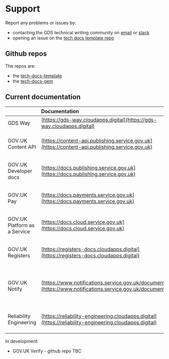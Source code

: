 # Support

Report any problems or issues by:

- contacting the GDS technical writing community on [email](mailto:technical-writers@digital.cabinet-office.gov.uk) or [slack](https://gds.slack.com/messages/CAD579Y1X/)
- opening an issue on the [tech docs template repo](https://github.com/alphagov/tech-docs-template/issues)

## Github repos

The repos are:

- the [tech-docs-template](https://github.com/alphagov/tech-docs-template)
- the [tech-docs-gem](https://github.com/alphagov/tech-docs-gem)

## Current documentation

||Documentation|Github repo|
|:---|:---|:---|
|GDS Way|[https://gds-way.cloudapps.digital](https://gds-way.cloudapps.digital)|[https://github.com/alphagov/gds-way](https://github.com/alphagov/gds-way)|
|GOV.UK Content API|[https://content-api.publishing.service.gov.uk](https://content-api.publishing.service.gov.uk)|[https://github.com/alphagov/govuk-content-api-docs](https://github.com/alphagov/govuk-content-api-docs)|
|GOV.UK Developer docs|[https://docs.publishing.service.gov.uk](https://docs.publishing.service.gov.uk)|[https://github.com/alphagov/govuk-developer-docs](https://github.com/alphagov/govuk-developer-docs)|
|GOV.UK Pay|[https://docs.payments.service.gov.uk](https://docs.payments.service.gov.uk)|[https://github.com/alphagov/pay-tech-docs](https://github.com/alphagov/pay-tech-docs)|
|GOV.UK Platform as a Service|[https://docs.cloud.service.gov.uk](https://docs.cloud.service.gov.uk)|[https://github.com/alphagov/paas-tech-docs](https://github.com/alphagov/paas-tech-docs)|
|GOV.UK Registers|[https://registers-docs.cloudapps.digital](https://registers-docs.cloudapps.digital)|[https://github.com/alphagov/registers-tech-docs](https://github.com/alphagov/registers-tech-docs)|
|GOV.UK Notify|[https://www.notifications.service.gov.uk/documentation](https://www.notifications.service.gov.uk/documentation)|[Python](https://github.com/alphagov/notifications-python-client)<br>[Java](https://github.com/alphagov/notifications-java-client)<br>[Ruby](https://github.com/alphagov/notifications-ruby-client)<br>[Node.js](https://github.com/alphagov/notifications-node-client)<br>[PHP](https://github.com/alphagov/notifications-php-client)<br>[NET](https://github.com/alphagov/notifications-net-client)|
|Reliability Engineering|[https://reliability-engineering.cloudapps.digital](https://reliability-engineering.cloudapps.digital)|[https://github.com/alphagov/reliability-engineering](https://github.com/alphagov/reliability-engineering)|

In development:

- GOV.UK Verify - github repo TBC
